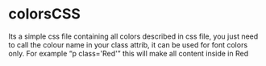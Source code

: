 # colorsCSS
Its a simple css file containing all colors described in css file, you just need to call the colour name in your class attrib, it can be used for font colors only. For example <q>p class='Red'</q> this will make all content inside in Red 
